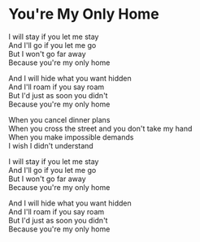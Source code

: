 # You're My Only Home  

I will stay if you let me stay  
And I'll go if you let me go  
But I won't go far away  
Because you're my only home  

And I will hide what you want hidden  
And I'll roam if you say roam  
But I'd just as soon you didn't  
Because you're my only home  

When you cancel dinner plans  
When you cross the street and you don't take my hand  
When you make impossible demands  
I wish I didn't understand  

I will stay if you let me stay  
And I'll go if you let me go  
But I won't go far away  
Because you're my only home  

And I will hide what you want hidden  
And I'll roam if you say roam  
But I'd just as soon you didn't  
Because you're my only home  

